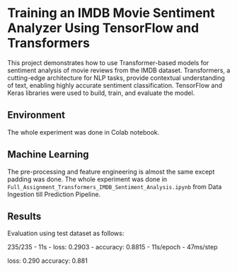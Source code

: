 # Training an IMDB Movie Sentiment Analyzer Using TensorFlow and Transformers

This project demonstrates how to use Transformer-based models for sentiment analysis of movie reviews from the IMDB dataset. Transformers, a cutting-edge architecture for NLP tasks, provide contextual understanding of text, enabling highly accurate sentiment classification. TensorFlow and Keras libraries were used to build, train, and evaluate the model.

## Environment

The whole experiment was done in Colab notebook. 

## Machine Learning

The pre-processing and feature engineering is almost the same except padding was done. The whole experiment was done in `Full_Assignment_Transformers_IMDB_Sentiment_Analysis.ipynb` from Data Ingestion till Prediction Pipeline.

## Results
Evaluation using test dataset as follows:

235/235 - 11s - loss: 0.2903 - accuracy: 0.8815 - 11s/epoch - 47ms/step

loss: 0.290
accuracy: 0.881
